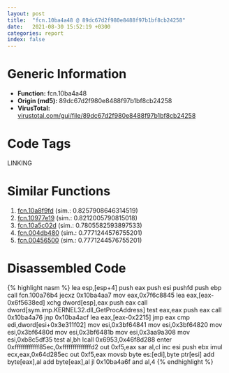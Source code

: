 ```yaml
---
layout: post
title:  "fcn.10ba4a48 @ 89dc67d2f980e8488f97b1bf8cb24258"
date:   2021-08-30 15:52:19 +0300
categories: report
index: false
---
```


# Generic Information
- **Function:** fcn.10ba4a48
- **Origin (md5):** 89dc67d2f980e8488f97b1bf8cb24258
- **VirusTotal:** [virustotal.com/gui/file/89dc67d2f980e8488f97b1bf8cb24258][virustotal_ref]

# Code Tags
<span class="tag" id="LINKING">LINKING</span>


# Similar Functions

1. [fcn.10a8f9fd][similar_1_ref] (sim.: 0.8257908646314519)
2. [fcn.10977e19][similar_2_ref] (sim.: 0.8212005790815018)
3. [fcn.10a5c02d][similar_3_ref] (sim.: 0.7805582593897533)
4. [fcn.004db480][similar_4_ref] (sim.: 0.7771244576755201)
5. [fcn.00456500][similar_5_ref] (sim.: 0.7771244576755201)


# Disassembled Code

{% highlight nasm %}
lea esp,[esp+4]
push eax
push esi
pushfd
push ebp
call fcn.100a76b4
jecxz 0x10ba4aa7
mov eax,0x7f6c8845
lea eax,[eax-0x6f5638ed]
xchg dword[esp],eax
push eax
call dword[sym.imp.KERNEL32.dll_GetProcAddress]
test eax,eax
push eax
call 0x10ba4a76
jnp 0x10ba4acf
lea eax,[eax-0x2215]
jmp eax
cmp edi,dword[esi+0x3e311f02]
mov esi,0x3bf64841
mov esi,0x3bf64820
mov esi,0x3bf6480d
mov esi,0x3bf6481b
mov esi,0x3aa9a308
mov esi,0xb8c5df35
test al,bh
lcall 0x6953,0x46f8d288
enter 0xffffffffffff85ec,0xffffffffffffffd2
out 0xf5,eax
sar al,cl
inc esi
push ebx
imul ecx,eax,0x64d285ec
out 0xf5,eax
movsb byte es:[edi],byte ptr[esi]
add byte[eax],al
add byte[eax],al
jl 0x10ba4a6f
and al,4
{% endhighlight %}


[similar_1_ref]: /report/fcn.10a8f9fd@89dc67d2f980e8488f97b1bf8cb24258
[similar_2_ref]: /report/fcn.10977e19@89dc67d2f980e8488f97b1bf8cb24258
[similar_3_ref]: /report/fcn.10a5c02d@89dc67d2f980e8488f97b1bf8cb24258
[similar_4_ref]: /report/fcn.004db480@7453c96a6fbd42ec690b8deb53eafcba
[similar_5_ref]: /report/fcn.00456500@3e981d1767f44f5fe2446a49ffe52f4e
[virustotal_ref]: https://www.virustotal.com/gui/file/89dc67d2f980e8488f97b1bf8cb24258